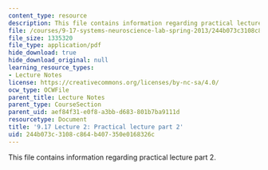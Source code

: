 ```yaml
---
content_type: resource
description: This file contains information regarding practical lecture part 2.
file: /courses/9-17-systems-neuroscience-lab-spring-2013/244b073c3108c864b407350e0168326c_MIT9_17S13_Lecture2_part2.pdf
file_size: 1335320
file_type: application/pdf
hide_download: true
hide_download_original: null
learning_resource_types:
- Lecture Notes
license: https://creativecommons.org/licenses/by-nc-sa/4.0/
ocw_type: OCWFile
parent_title: Lecture Notes
parent_type: CourseSection
parent_uid: aef84f31-e0f8-a3bb-d683-801b7ba9111d
resourcetype: Document
title: '9.17 Lecture 2: Practical lecture part 2'
uid: 244b073c-3108-c864-b407-350e0168326c
---
```

This file contains information regarding practical lecture part 2.